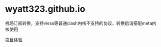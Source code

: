 # wyatt323.github.io
机场订阅转换，支持vless等普通clash内核不支持的协议，转换后请搭配meta内核使用

[项目体验](https://wyatt323.github.io)
